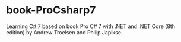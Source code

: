 # book-ProCsharp7
Learning C# 7 based on book Pro C# 7 with .NET and .NET Core (8th edition) by Andrew Troelsen and Philip Japikse.
